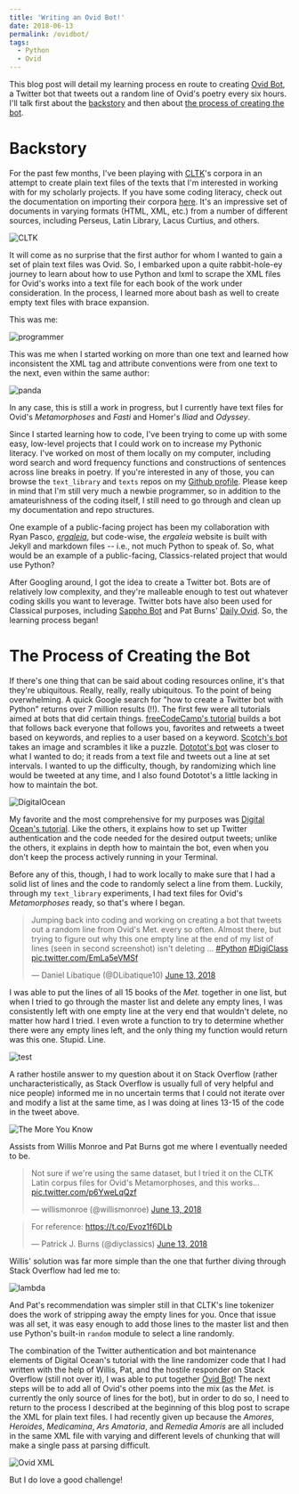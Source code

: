 ```yaml
---
title: 'Writing an Ovid Bot!'
date: 2018-06-13
permalink: /ovidbot/
tags:
  - Python
  - Ovid
---
```


This blog post will detail my learning process en route to creating [Ovid Bot](https://twitter.com/ovid_bot), a Twitter bot that tweets out a random line of Ovid's poetry every six hours. I'll talk first about the [backstory](#backstory) and then about [the process of creating the bot](#process).

# <a name="backstory">Backstory</a>

For the past few months, I've been playing with [CLTK](http://cltk.org)'s corpora in an attempt to create plain text files of the texts that I'm interested in working with for my scholarly projects. If you have some coding literacy, check out the documentation on importing their corpora [here](http://docs.cltk.org/en/latest/importing_corpora.html). It's an impressive set of documents in varying formats (HTML, XML, etc.) from a number of different sources, including Perseus, Latin Library, Lacus Curtius, and others.

![CLTK](../images/ovidbot_images/cltk.png)

It will come as no surprise that the first author for whom I wanted to gain a set of plain text files was Ovid. So, I embarked upon a quite rabbit-hole-ey journey to learn about how to use Python and lxml to scrape the XML files for Ovid's works into a text file for each book of the work under consideration. In the process, I learned more about bash as well to create empty text files with brace expansion.

This was me:

![programmer](https://media.giphy.com/media/p4NLw3I4U0idi/giphy.gif)

This was me when I started working on more than one text and learned how inconsistent the XML tag and attribute conventions were from one text to the next, even within the same author:

![panda](https://media.giphy.com/media/7p3e2WCM0VEnm/giphy.gif)

In any case, this is still a work in progress, but I currently have text files for Ovid's *Metamorphoses* and *Fasti* and Homer's *Iliad* and *Odyssey*.

Since I started learning how to code, I've been trying to come up with some easy, low-level projects that I could work on to increase my Pythonic literacy. I've worked on most of them locally on my computer, including word search and word frequency functions and constructions of sentences across line breaks in poetry. If you're interested in any of those, you can browse the `text_library` and `texts` repos on my [Github profile](https://github.com/dlibatique/). Please keep in mind that I'm still very much a newbie programmer, so in addition to the amateurishness of the coding itself, I still need to go through and clean up my documentation and repo structures.

One example of a public-facing project has been my collaboration with Ryan Pasco, [*ergaleia*](https;//ergaleia.github.io), but code-wise, the *ergaleia* website is built with Jekyll and markdown files -- i.e., not much Python to speak of. So, what would be an example of a public-facing, Classics-related project that would use Python?

After Googling around, I got the idea to create a Twitter bot. Bots are of relatively low complexity, and they're malleable enough to test out whatever coding skills you want to leverage. Twitter bots have also been used for Classical purposes, including [Sappho Bot](https://twitter.com/sapphobot) and Pat Burns' [Daily Ovid](https://twitter.com/dailyovid). So, the learning process began!

# <a name="process">The Process of Creating the Bot</a>

If there's one thing that can be said about coding resources online, it's that they're ubiquitous. Really, really, really ubiquitous. To the point of being overwhelming. A quick Google search for "how to create a Twitter bot with Python" returns over 7 million results (!!). The first few were all tutorials aimed at bots that did certain things. [freeCodeCamp's tutorial](https://medium.freecodecamp.org/creating-a-twitter-bot-in-python-with-tweepy-ac524157a607) builds a bot that follows back everyone that follows you, favorites and retweets a tweet based on keywords, and replies to a user based on a keyword. [Scotch's bot](https://scotch.io/tutorials/build-a-tweet-bot-with-python) takes an image and scrambles it like a puzzle. [Dototot's bot](https://dototot.com/how-to-write-a-twitter-bot-with-python-and-tweepy/) was closer to what I wanted to do; it reads from a text file and tweets out a line at set intervals. I wanted to up the difficulty, though, by randomizing which line would be tweeted at any time, and I also found Dototot's a little lacking in how to maintain the bot.

![DigitalOcean](../images/ovidbot_images/digitalocean.png)

My favorite and the most comprehensive for my purposes was [Digital Ocean's tutorial](https://www.digitalocean.com/community/tutorials/how-to-create-a-twitterbot-with-python-3-and-the-tweepy-library). Like the others, it explains how to set up  Twitter authentication and the code needed for the desired output tweets; unlike the others, it explains in depth how to maintain the bot, even when you don't keep the process actively running in your Terminal.

Before any of this, though, I had to work locally to make sure that I had a solid list of lines and the code to randomly select a line from them. Luckily, through my `text_library` experiments, I had text files for Ovid's *Metamorphoses* ready, so that's where I began.

<blockquote class="twitter-tweet" data-lang="en"><p lang="en" dir="ltr">Jumping back into coding and working on creating a bot that tweets out a random line from Ovid&#39;s Met. every so often. Almost there, but trying to figure out why this one empty line at the end of my list of lines (seen in second screenshot) isn&#39;t deleting ... <a href="https://twitter.com/hashtag/Python?src=hash&amp;ref_src=twsrc%5Etfw">#Python</a> <a href="https://twitter.com/hashtag/DigiClass?src=hash&amp;ref_src=twsrc%5Etfw">#DigiClass</a> <a href="https://t.co/EmLa5eVMSf">pic.twitter.com/EmLa5eVMSf</a></p>&mdash; Daniel Libatique (@DLibatique10) <a href="https://twitter.com/DLibatique10/status/1006963354282479617?ref_src=twsrc%5Etfw">June 13, 2018</a></blockquote> <script async src="https://platform.twitter.com/widgets.js" charset="utf-8"></script>

I was able to put the lines of all 15 books of the *Met.* together in one list, but when I tried to go through the master list and delete any empty lines, I was consistently left with one empty line at the very end that wouldn't delete, no matter how hard I tried. I even wrote a function to try to determine whether there were any empty lines left, and the only thing my function would return was this one. Stupid. Line.

![test](../images/ovidbot_images/test_for_empty.png)

A rather hostile answer to my question about it on Stack Overflow (rather uncharacteristically, as Stack Overflow is usually full of very helpful and nice people) informed me in no uncertain terms that I could not iterate over and modify a list at the same time, as I was doing at lines 13-15 of the code in the tweet above.

![The More You Know](https://media2.giphy.com/media/3og0IMJcSI8p6hYQXS/giphy.gif)

Assists from Willis Monroe and Pat Burns got me where I eventually needed to be.

<blockquote class="twitter-tweet" data-conversation="none" data-lang="en"><p lang="en" dir="ltr">Not sure if we&#39;re using the same dataset, but I tried it on the CLTK Latin corpus files for Ovid&#39;s Metamorphoses, and this works... <a href="https://t.co/p6YweLqQzf">pic.twitter.com/p6YweLqQzf</a></p>&mdash; willismonroe (@willismonroe) <a href="https://twitter.com/willismonroe/status/1006981858414899200?ref_src=twsrc%5Etfw">June 13, 2018</a></blockquote> <script async src="https://platform.twitter.com/widgets.js" charset="utf-8"></script>

<blockquote class="twitter-tweet" data-lang="en"><p lang="en" dir="ltr">For reference: <a href="https://t.co/Evoz1f6DLb">https://t.co/Evoz1f6DLb</a></p>&mdash; Patrick J. Burns (@diyclassics) <a href="https://twitter.com/diyclassics/status/1006992572923961344?ref_src=twsrc%5Etfw">June 13, 2018</a></blockquote> <script async src="https://platform.twitter.com/widgets.js" charset="utf-8"></script>

Willis' solution was far more simple than the one that further diving through Stack Overflow had led me to:

![lambda](../images/ovidbot_images/lambda.png)

And Pat's recommendation was simpler still in that CLTK's line tokenizer does the work of stripping away the empty lines for you. Once that issue was all set, it was easy enough to add those lines to the master list and then use Python's built-in `random` module to select a line randomly.

The combination of the Twitter authentication and bot maintenance elements of Digital Ocean's tutorial with the line randomizer code that I had written with the help of Willis, Pat, and the hostile responder on Stack Overflow (still not over it), I was able to put together [Ovid Bot](https://twitter.com/ovid_bot)! The next steps will be to add all of Ovid's other poems into the mix (as the *Met.* is currently the only source of lines for the bot), but in order to do so, I need to return to the process I described at the beginning of this blog post to scrape the XML for plain text files. I had recently given up because the *Amores*, *Heroides*, *Medicamina*, *Ars Amatoria*, and *Remedia Amoris* are all included in the same XML file with varying and different levels of chunking that will make a single pass at parsing difficult.

![Ovid XML](../images/ovidbot_images/ovid_xml.png)

But I do love a good challenge!
